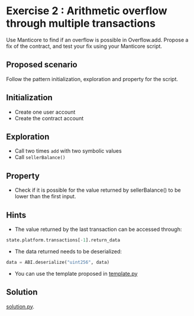 # Exercise 2 : Arithmetic overflow through multiple transactions

Use Manticore to find if an overflow is possible in Overflow.add. Propose a fix of the contract, and test your fix using your Manticore script.

## Proposed scenario

Follow the pattern initialization, exploration and property for the script.

## Initialization

- Create one user account
- Create the contract account

## Exploration

- Call two times `add` with two symbolic values
- Call `sellerBalance()`

## Property

- Check if it is possible for the value returned by sellerBalance() to be lower than the first input.

## Hints

- The value returned by the last transaction can be accessed through:

```python
state.platform.transactions[-1].return_data
```

- The data returned needs to be deserialized:

```python
data = ABI.deserialize("uint256", data)
```

- You can use the template proposed in [template.py](https://github.com/crytic/building-secure-contracts/tree/master/program-analysis/manticore/exercises/exercise2/template.py)

## Solution

[solution.py](https://github.com/crytic/building-secure-contracts/tree/master/program-analysis/manticore/exercises/exercise2/solution.py).
